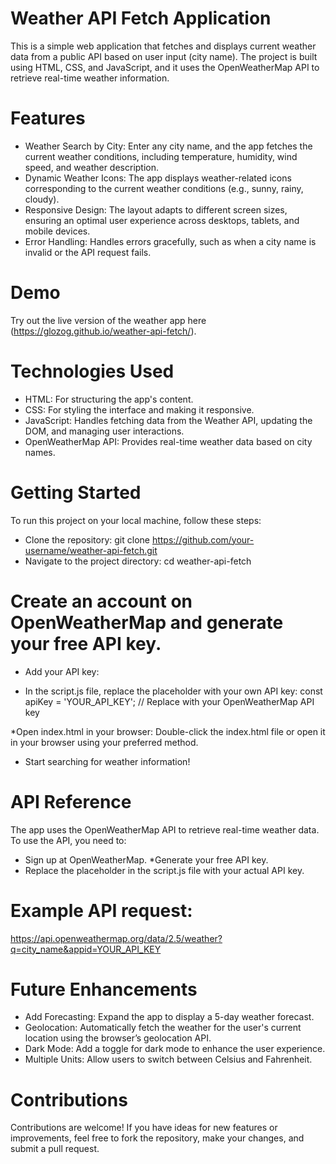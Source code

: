 # Weather API Fetch Application
This is a simple web application that fetches and displays current weather data from a public API based on user input (city name). The project is built using HTML, CSS, and JavaScript, and it uses the OpenWeatherMap API to retrieve real-time weather information.

# Features
* Weather Search by City: Enter any city name, and the app fetches the current weather conditions, including temperature, humidity, wind speed, and weather description.
* Dynamic Weather Icons: The app displays weather-related icons corresponding to the current weather conditions (e.g., sunny, rainy, cloudy).
* Responsive Design: The layout adapts to different screen sizes, ensuring an optimal user experience across desktops, tablets, and mobile devices.
* Error Handling: Handles errors gracefully, such as when a city name is invalid or the API request fails.

# Demo
Try out the live version of the weather app here (https://glozog.github.io/weather-api-fetch/).

# Technologies Used
* HTML: For structuring the app's content.
* CSS: For styling the interface and making it responsive.
* JavaScript: Handles fetching data from the Weather API, updating the DOM, and managing user interactions.
* OpenWeatherMap API: Provides real-time weather data based on city names.

# Getting Started
To run this project on your local machine, follow these steps:

* Clone the repository:
git clone https://github.com/your-username/weather-api-fetch.git
* Navigate to the project directory:
cd weather-api-fetch

# Create an account on OpenWeatherMap and generate your free API key.

* Add your API key:

* In the script.js file, replace the placeholder with your own API key:
const apiKey = 'YOUR_API_KEY'; // Replace with your OpenWeatherMap API key

*Open index.html in your browser:
Double-click the index.html file or open it in your browser using your preferred method.

* Start searching for weather information!

# API Reference
The app uses the OpenWeatherMap API to retrieve real-time weather data. To use the API, you need to:

* Sign up at OpenWeatherMap.
*Generate your free API key.
* Replace the placeholder in the script.js file with your actual API key.

# Example API request:
https://api.openweathermap.org/data/2.5/weather?q=city_name&appid=YOUR_API_KEY

# Future Enhancements
* Add Forecasting: Expand the app to display a 5-day weather forecast.
* Geolocation: Automatically fetch the weather for the user's current location using the browser’s geolocation API.
* Dark Mode: Add a toggle for dark mode to enhance the user experience.
* Multiple Units: Allow users to switch between Celsius and Fahrenheit.

# Contributions
Contributions are welcome! If you have ideas for new features or improvements, feel free to fork the repository, make your changes, and submit a pull request.
